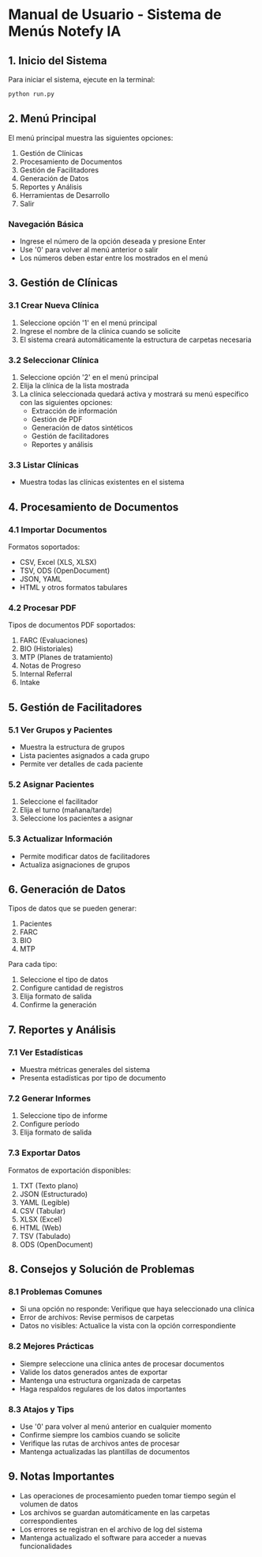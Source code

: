 # Manual de Usuario - Sistema de Menús Notefy IA

## 1. Inicio del Sistema
Para iniciar el sistema, ejecute en la terminal:
```bash
python run.py
```

## 2. Menú Principal
El menú principal muestra las siguientes opciones:
1. Gestión de Clínicas
2. Procesamiento de Documentos
3. Gestión de Facilitadores
4. Generación de Datos
5. Reportes y Análisis
6. Herramientas de Desarrollo
0. Salir

### Navegación Básica
- Ingrese el número de la opción deseada y presione Enter
- Use '0' para volver al menú anterior o salir
- Los números deben estar entre los mostrados en el menú

## 3. Gestión de Clínicas
### 3.1 Crear Nueva Clínica
1. Seleccione opción '1' en el menú principal
2. Ingrese el nombre de la clínica cuando se solicite
3. El sistema creará automáticamente la estructura de carpetas necesaria

### 3.2 Seleccionar Clínica
1. Seleccione opción '2' en el menú principal
2. Elija la clínica de la lista mostrada
3. La clínica seleccionada quedará activa y mostrará su menú específico con las siguientes opciones:
   - Extracción de información
   - Gestión de PDF
   - Generación de datos sintéticos
   - Gestión de facilitadores
   - Reportes y análisis

### 3.3 Listar Clínicas
- Muestra todas las clínicas existentes en el sistema

## 4. Procesamiento de Documentos
### 4.1 Importar Documentos
Formatos soportados:
- CSV, Excel (XLS, XLSX)
- TSV, ODS (OpenDocument)
- JSON, YAML
- HTML y otros formatos tabulares

### 4.2 Procesar PDF
Tipos de documentos PDF soportados:
1. FARC (Evaluaciones)
2. BIO (Historiales)
3. MTP (Planes de tratamiento)
4. Notas de Progreso
5. Internal Referral
6. Intake

## 5. Gestión de Facilitadores
### 5.1 Ver Grupos y Pacientes
- Muestra la estructura de grupos
- Lista pacientes asignados a cada grupo
- Permite ver detalles de cada paciente

### 5.2 Asignar Pacientes
1. Seleccione el facilitador
2. Elija el turno (mañana/tarde)
3. Seleccione los pacientes a asignar

### 5.3 Actualizar Información
- Permite modificar datos de facilitadores
- Actualiza asignaciones de grupos

## 6. Generación de Datos
Tipos de datos que se pueden generar:
1. Pacientes
2. FARC
3. BIO
4. MTP

Para cada tipo:
1. Seleccione el tipo de datos
2. Configure cantidad de registros
3. Elija formato de salida
4. Confirme la generación

## 7. Reportes y Análisis
### 7.1 Ver Estadísticas
- Muestra métricas generales del sistema
- Presenta estadísticas por tipo de documento

### 7.2 Generar Informes
1. Seleccione tipo de informe
2. Configure período
3. Elija formato de salida

### 7.3 Exportar Datos
Formatos de exportación disponibles:
1. TXT (Texto plano)
2. JSON (Estructurado)
3. YAML (Legible)
4. CSV (Tabular)
5. XLSX (Excel)
6. HTML (Web)
7. TSV (Tabulado)
8. ODS (OpenDocument)

## 8. Consejos y Solución de Problemas

### 8.1 Problemas Comunes
- Si una opción no responde: Verifique que haya seleccionado una clínica
- Error de archivos: Revise permisos de carpetas
- Datos no visibles: Actualice la vista con la opción correspondiente

### 8.2 Mejores Prácticas
- Siempre seleccione una clínica antes de procesar documentos
- Valide los datos generados antes de exportar
- Mantenga una estructura organizada de carpetas
- Haga respaldos regulares de los datos importantes

### 8.3 Atajos y Tips
- Use '0' para volver al menú anterior en cualquier momento
- Confirme siempre los cambios cuando se solicite
- Verifique las rutas de archivos antes de procesar
- Mantenga actualizadas las plantillas de documentos

## 9. Notas Importantes
- Las operaciones de procesamiento pueden tomar tiempo según el volumen de datos
- Los archivos se guardan automáticamente en las carpetas correspondientes
- Los errores se registran en el archivo de log del sistema
- Mantenga actualizado el software para acceder a nuevas funcionalidades
